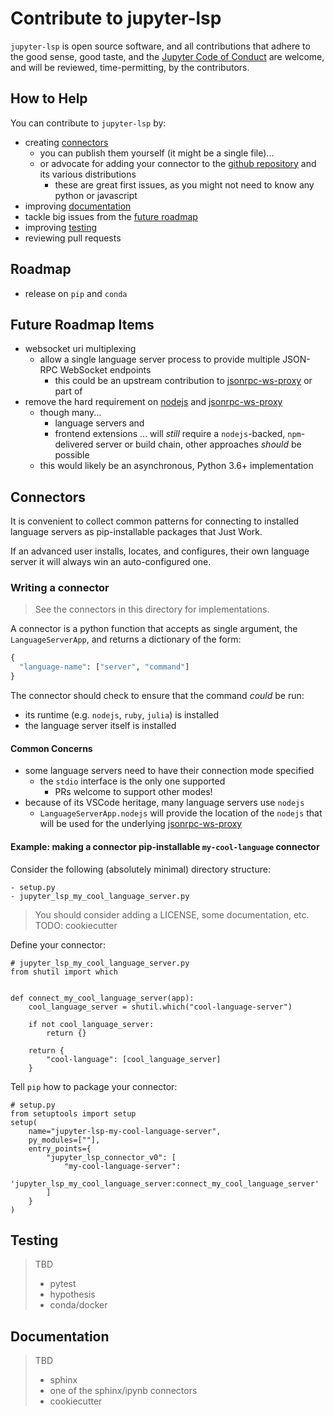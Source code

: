 # Contribute to jupyter-lsp

`jupyter-lsp` is open source software, and all contributions that adhere to the
good sense, good taste, and the [Jupyter Code of Conduct][code-of-conduct] are
welcome, and will be reviewed, time-permitting, by the contributors.

## How to Help

You can contribute to `jupyter-lsp` by:

- creating [connectors](#Connectors)
  - you can publish them yourself (it might be a single file)...
  - or advocate for adding your connector to the [github repository][jupyter-lsp]
    and its various distributions
    - these are great first issues, as you might not need to know any python or
      javascript
- improving [documentation](#Documentation)
- tackle big issues from the [future roadmap](#Future-Roadmap-Items)
- improving [testing](#Testing)
- reviewing pull requests

## Roadmap

- release on `pip` and `conda`

## Future Roadmap Items

- websocket uri multiplexing
  - allow a single language server process to provide multiple JSON-RPC WebSocket
    endpoints
    - this could be an upstream contribution to [jsonrpc-ws-proxy][] or part of
- remove the hard requirement on [nodejs][] and [jsonrpc-ws-proxy][]
  - though many...
    - language servers and
    - frontend extensions
      ... will _still_ require a `nodejs`-backed, `npm`-delivered server or build
      chain, other approaches _should_ be possible
  - this would likely be an asynchronous, Python 3.6+ implementation

## Connectors

It is convenient to collect common patterns for connecting to installed language
servers as pip-installable packages that Just Work.

If an advanced user installs, locates, and configures, their own language
server it will always win an auto-configured one.

### Writing a connector

> See the connectors in this directory for implementations.

A connector is a python function that accepts as single argument, the
`LanguageServerApp`, and returns a dictionary of the form:

```python
{
  "language-name": ["server", "command"]
}
```

The connector should check to ensure that the command _could_ be run:

- its runtime (e.g. `nodejs`, `ruby`, `julia`) is installed
- the language server itself is installed

#### Common Concerns

- some language servers need to have their connection mode specified
  - the `stdio` interface is the only one supported
    - PRs welcome to support other modes!
- because of its VSCode heritage, many language servers use `nodejs`
  - `LanguageServerApp.nodejs` will provide the location of the `nodejs` that
    will be used for the underlying [jsonrpc-ws-proxy][]

#### Example: making a connector pip-installable `my-cool-language` connector

Consider the following (absolutely minimal) directory structure:

```
- setup.py
- jupyter_lsp_my_cool_language_server.py
```

> You should consider adding a LICENSE, some documentation, etc.
> TODO: cookiecutter

Define your connector:

```
# jupyter_lsp_my_cool_language_server.py
from shutil import which


def connect_my_cool_language_server(app):
    cool_language_server = shutil.which("cool-language-server")

    if not cool_language_server:
        return {}

    return {
        "cool-language": [cool_language_server]
    }
```

Tell `pip` how to package your connector:

```
# setup.py
from setuptools import setup
setup(
    name="jupyter-lsp-my-cool-language-server",
    py_modules=[""],
    entry_points={
        "jupyter_lsp_connector_v0": [
            "my-cool-language-server":
              'jupyter_lsp_my_cool_language_server:connect_my_cool_language_server'
        ]
    }
)
```

## Testing

> TBD
>
> - pytest
> - hypothesis
> - conda/docker

## Documentation

> TBD
>
> - sphinx
> - one of the sphinx/ipynb connectors
> - cookiecutter

[language-server]: https://microsoft.github.io/language-server-protocol/specification
[jupyter-server-proxy]: https://github.com/jupyterhub/jupyter-server-proxy
[jsonrpc-ws-proxy]: https://github.com/wylieconlon/jsonrpc-ws-proxy
[nodejs]: https://github.com/nodejs/node
[lsp-implementations]: https://microsoft.github.io/language-server-protocol/implementors/servers
[jupyter-lsp]: https://github.com/krassowski/jupyterlab-lsp.git
[code-of-conduct]: https://github.com/jupyter/governance/blob/master/conduct/code_of_conduct.md
